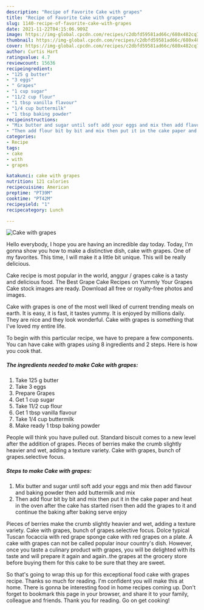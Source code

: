 ```yaml
---
description: "Recipe of Favorite Cake with grapes"
title: "Recipe of Favorite Cake with grapes"
slug: 1140-recipe-of-favorite-cake-with-grapes
date: 2021-11-22T04:15:06.909Z
image: https://img-global.cpcdn.com/recipes/c2dbfd59581ad66c/680x482cq70/cake-with-grapes-recipe-main-photo.jpg
thumbnail: https://img-global.cpcdn.com/recipes/c2dbfd59581ad66c/680x482cq70/cake-with-grapes-recipe-main-photo.jpg
cover: https://img-global.cpcdn.com/recipes/c2dbfd59581ad66c/680x482cq70/cake-with-grapes-recipe-main-photo.jpg
author: Curtis Hart
ratingvalue: 4.7
reviewcount: 15636
recipeingredient:
- "125 g butter"
- "3 eggs"
- " Grapes"
- "1 cup sugar"
- "11/2 cup flour"
- "1 tbsp vanilla flavour"
- "1/4 cup buttermilk"
- "1 tbsp baking powder"
recipeinstructions:
- "Mix butter and sugar until soft add your eggs and mix then add flavour and baking powder then add buttermilk and mix"
- "Then add flour bit by bit and mix then put it in the cake paper and heat in the oven after the cake has started risen then add the grapes to it and continue the baking after baking serve enjoy"
categories:
- Recipe
tags:
- cake
- with
- grapes

katakunci: cake with grapes 
nutrition: 121 calories
recipecuisine: American
preptime: "PT39M"
cooktime: "PT42M"
recipeyield: "1"
recipecategory: Lunch

---
```



![Cake with grapes](https://img-global.cpcdn.com/recipes/c2dbfd59581ad66c/680x482cq70/cake-with-grapes-recipe-main-photo.jpg)

Hello everybody, I hope you are having an incredible day today. Today, I'm gonna show you how to make a distinctive dish, cake with grapes. One of my favorites. This time, I will make it a little bit unique. This will be really delicious.

Cake recipe is most popular in the world, anggur / grapes cake is a tasty and delicious food. The Best Grape Cake Recipes on Yummly Your Grapes Cake stock images are ready. Download all free or royalty-free photos and images.

Cake with grapes is one of the most well liked of current trending meals on earth. It is easy, it is fast, it tastes yummy. It is enjoyed by millions daily. They are nice and they look wonderful. Cake with grapes is something that I've loved my entire life.


To begin with this particular recipe, we have to prepare a few components. You can have cake with grapes using 8 ingredients and 2 steps. Here is how you cook that.

<!--inarticleads1-->

##### The ingredients needed to make Cake with grapes:

1. Take 125 g butter
1. Take 3 eggs
1. Prepare  Grapes
1. Get 1 cup sugar
1. Take 11/2 cup flour
1. Get 1 tbsp vanilla flavour
1. Take 1/4 cup buttermilk
1. Make ready 1 tbsp baking powder


People will think you have pulled out. Standard biscuit comes to a new level after the addition of grapes. Pieces of berries make the crumb slightly heavier and wet, adding a texture variety. Cake with grapes, bunch of grapes.selective focus. 

<!--inarticleads2-->

##### Steps to make Cake with grapes:

1. Mix butter and sugar until soft add your eggs and mix then add flavour and baking powder then add buttermilk and mix
1. Then add flour bit by bit and mix then put it in the cake paper and heat in the oven after the cake has started risen then add the grapes to it and continue the baking after baking serve enjoy


Pieces of berries make the crumb slightly heavier and wet, adding a texture variety. Cake with grapes, bunch of grapes.selective focus. Dolce typical Tuscan focaccia with red grape sponge cake with red grapes on a plate. A cake with grapes can not be called popular inour country&#39;s dish. However, once you taste a culinary product with grapes, you will be delighted with its taste and will prepare it again and again..the grapes at the grocery store before buying them for this cake to be sure that they are sweet. 

So that's going to wrap this up for this exceptional food cake with grapes recipe. Thanks so much for reading. I'm confident you will make this at home. There is gonna be interesting food in home recipes coming up. Don't forget to bookmark this page in your browser, and share it to your family, colleague and friends. Thank you for reading. Go on get cooking!
